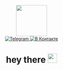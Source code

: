 <div id="header" align="center">
  <img src="https://media.giphy.com/media/M9gbBd9nbDrOTu1Mqx/giphy.gif" width="100"/>
  <div>
    <a href="https://web.telegram.org/k/">
      <img src="https://img.shields.io/badge/telegram-blue?logo=telegram&logoColor=white" alt="Telegram"/>
    </a>
    <a href="https://vk.com/sergkupriynov">
      <img src="https://img.shields.io/badge/vk-blue?style=for-the-badge&logo=vk&logoColor=white" alt="В Контакте"/>
    </a>
  </div>
    <img src="https://komarev.com/ghpvc/?username=sergei19860511&style=flat-square&color=blue" alt=""/>
    <h1>
  hey there
  <img src="https://media.giphy.com/media/hvRJCLFzcasrR4ia7z/giphy.gif" width="30px"/>
</h1>
</div>
